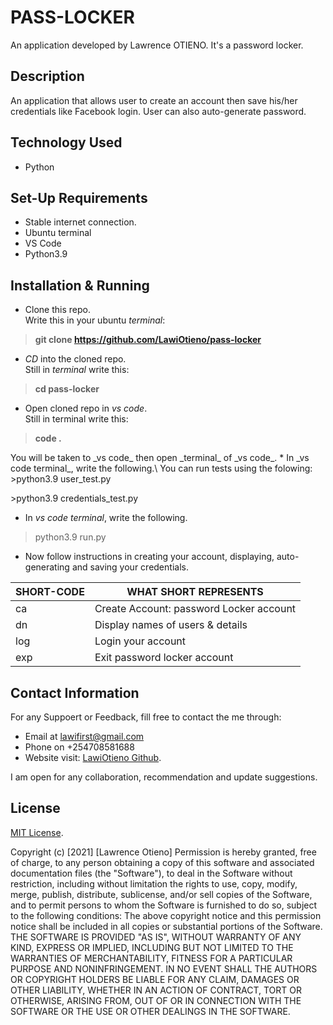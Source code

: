 # PASS-LOCKER
An application developed by Lawrence OTIENO. It's a password locker.

## Description
An application that allows user to create an account then save his/her credentials like  Facebook login. User can also auto-generate password.

## Technology Used
* Python

## Set-Up Requirements
* Stable internet connection.
* Ubuntu terminal
* VS Code
* Python3.9

## Installation & Running
* Clone this repo.\
Write this in your ubuntu _terminal_: 
>**git clone https://github.com/LawiOtieno/pass-locker**
* _CD_ into the cloned repo.\
Still in _terminal_ write this:
>**cd pass-locker**
* Open cloned repo in _vs code_.\
Still in terminal write this: 
>**code .**
<p> </p>
You will be taken to _vs code_ then open _terminal_ of _vs code_.
* In _vs code terminal_, write the following.\
You can run tests using the folowing:
>python3.9 user_test.py
<p> </p>
>python3.9 credentials_test.py

* In _vs code terminal_, write the following.
>python3.9 run.py
* Now follow instructions in creating your account, displaying, auto-generating and saving your credentials.


|SHORT-CODE|WHAT SHORT REPRESENTS|
|----------|---------------------|
|ca|Create Account: password Locker account|
|dn|Display names of users & details|
|log|Login your account|
|exp|Exit password locker account|


## Contact Information
For any Suppoert or Feedback, fill free to contact the me through: 
* Email at lawifirst@gmail.com 
* Phone on +254708581688
* Website visit: [LawiOtieno Github](https://github.com/LawiOtieno).
<p>I am open for any collaboration, recommendation and update suggestions.</p>



## License
[MIT License](https://choosealicense.com/licenses/mit/).

Copyright (c) [2021] [Lawrence Otieno]
Permission is hereby granted, free of charge, to any person obtaining a copy
of this software and associated documentation files (the "Software"), to deal
in the Software without restriction, including without limitation the rights
to use, copy, modify, merge, publish, distribute, sublicense, and/or sell
copies of the Software, and to permit persons to whom the Software is
furnished to do so, subject to the following conditions:
The above copyright notice and this permission notice shall be included in all
copies or substantial portions of the Software.
THE SOFTWARE IS PROVIDED "AS IS", WITHOUT WARRANTY OF ANY KIND, EXPRESS OR
IMPLIED, INCLUDING BUT NOT LIMITED TO THE WARRANTIES OF MERCHANTABILITY,
FITNESS FOR A PARTICULAR PURPOSE AND NONINFRINGEMENT. IN NO EVENT SHALL THE
AUTHORS OR COPYRIGHT HOLDERS BE LIABLE FOR ANY CLAIM, DAMAGES OR OTHER
LIABILITY, WHETHER IN AN ACTION OF CONTRACT, TORT OR OTHERWISE, ARISING FROM,
OUT OF OR IN CONNECTION WITH THE SOFTWARE OR THE USE OR OTHER DEALINGS IN THE
SOFTWARE.
